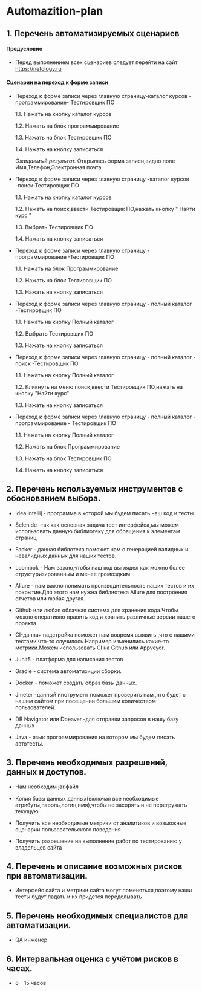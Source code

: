 # **Automazition-plan**
## **1. Перечень автоматизируемых сценариев**

#### Предусловие
*  Перед выполнением всех сценариев следует перейти на сайт https://netology.ru
#### Сценарии на переход к форме записи

* Переход к форме записи через главную страницу-каталог курсов - программирование- Тестировщик ПО
  
   1.1. Нажать на кнопку каталог курсов
  
   1.2. Нажать на блок программирование
  
   1.3. Нажать на блок Тестировщик ПО
  
   1.4. Нажать на кнопку записаться

  *Ожидаемый результат.* Открылась форма записи,видно поле Имя,Телефон,Электронная почта
  
  
 * Переход к форме записи  через главную страницу  -каталог курсов -поиск-Тестировщик ПО

   1.1. Нажать на кнопку каталог курсов
  
   1.2. Нажать на поиск,ввести Тестировщик ПО,нажать кнопку " Найти курс "
  
   1.3. Выбрать Тестировщик ПО
  
   1.4. Нажать на кнопку записаться
  

 * Переход к форме записи  через главную страницу  - программирование -Тестировщик ПО
    
   1.1. Нажать на блок Программирование
  
   1.2. Нажать на блок Тестировщик ПО
  
   1.3. Нажать на кнопку записаться
  

 * Переход к форме записи  через главную страницу  - полный каталог -Тестировщик ПО
 
   1.1. Нажать на кнопку Полный каталог
  
   1.2. Выбрать Тестировщик ПО
  
   1.3. Нажать на кнопку записаться
  

 * Переход к форме записи  через главную страницу  - полный каталог - поиск -Тестировщик ПО
 
   1.1. Нажать на кнопку Полный каталог
  
   1.2. Кликнуть на меню поиск,ввести Тестировщик ПО,нажать на кнопку "Найти курс"
  
   1.3. Нажать на кнопку записаться
  

 * Переход к форме записи  через главную страницу  - полный каталог - программирование - Тестировщик ПО
 
   1.1. Нажать на кнопку Полный каталог
  
   1.2. Нажать на блок Программирование
  
   1.3. Нажать на блок Тестировщик ПО

   1.4. Нажать на кнопку записаться
 

  
  
  
    

  
  

  


## 2. Перечень используемых инструментов с обоснованием выбора.

* Idea intellij - программа в которой мы будем писать наш код и тесты

* Selenide -так как основная задача тест интерфейса,мы можем использовать данную библиотеку для обращения к элементам страниц

* Facker - данная библотека поможет нам с генерацией валидных и невалидных данных для наших тестов.

* Loombok - Нам важно,чтобы наш код выглядел как можно более структуризированным и менее громоздким

* Allure - нам важно понимать производительность наших тестов и их покрытие.Для этого нам нужна библиотека Allure для построения отчетов или любая другая.

* Github или любая облачная система для хранения кода.Чтобы можно оперативно править код и  хранить различные версии нашего проекта.

* CI-данная надстройка поможет нам вовремя выявить ,что с нашими тестами что-то случилось.Например изменились какие-то метрики.Можем использовать CI на Github или Appveyor.

* Junit5 - платформа для написания тестов

* Gradle - система автоматизиции сборки. 

* Docker - поможет создать образ базы данных.

* Jmeter -данный инструмент поможет  проверить нам ,что будет с нашим сайтом при посещении большим количеством пользователей.

* DB Navigator или Dbeaver -для отправки запросов в нашу базу данных

* Java - язык программирования на котором мы будем писать автотесты.


## 3. Перечень необходимых разрешений, данных и доступов.

* Нам необходим jar.файл

* Копия базы данных данных(включая все необходимые атрибуты,пароль,логин,имя),чтобы не засорять и не перегружать текущую .

* Получить все необходимые метрики от аналитиков и возможные сценарии пользовательского поведения
  
*  Получить разрешение на выполнение работ по тестированию у владельцев сайта


## 4. Перечень и описание возможных рисков при автоматизации.

* Интерфейс сайта и метрики сайта могут поменяться,поэтому наши тесты будут падать и их придется переделывать
  

## 5. Перечень необходимых специалистов для автоматизации.

* QA инженер


## 6. Интервальная оценка с учётом рисков в часах.

* 8 - 15 часов
